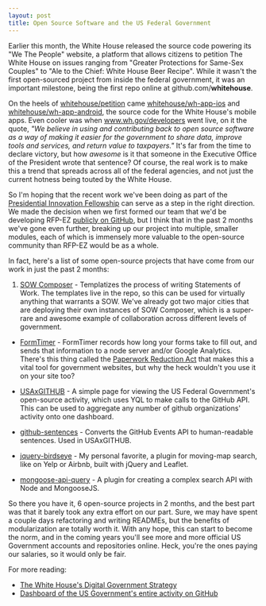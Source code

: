 ```yaml
---
layout: post
title: Open Source Software and the US Federal Government
---
```


Earlier this month, the White House released the source code powering its "We The People" website, a platform that allows citizens to petition The White House on issues ranging from "Greater Protections for Same-Sex Couples" to "Ale to the Chief: White House Beer Recipe". While it wasn't the first open-sourced project from inside the federal government, it was an important milestone, being the first repo online at github.com/**whitehouse**.

On the heels of [whitehouse/petition](https://github.com/WhiteHouse/petition) came [whitehouse/wh-app-ios](https://github.com/WhiteHouse/wh-app-ios) and [whitehouse/wh-app-android](https://github.com/WhiteHouse/wh-app-android), the source code for the White House's mobile apps. Even cooler was when www.wh.gov/developers went live, on it the quote, *"We believe in using and contributing back to open source software as a way of making it easier for the government to share data, improve tools and services, and return value to taxpayers."* It's far from the time to declare victory, but how *awesome* is it that someone in the Executive Office of the President wrote that sentence? Of course, the real work is to make this a trend that spreads across all of the federal agencies, and not just the current hotness being touted by the White House.

So I'm hoping that the recent work we've been doing as part of the [Presidential Innovation Fellowship](http://wh.gov/innovationfellows) can serve as a step in the right direction. We made the decision when we first formed our team that we'd be developing RFP-EZ [publicly on GitHub](https://github.com/presidential-innovation-fellows/rfpez), but I think that in the past 2 months we've gone even further, breaking up our project into multiple, smaller modules, each of which is immensely more valuable to the open-source community than RFP-EZ would be as a whole.

In fact, here's a list of some open-source projects that have come from our work in just the past 2 months:

1. [SOW Composer](https://github.com/presidential-innovation-fellows/sowcomposer) - Templatizes the process of writing Statements of Work. The templates live in the repo, so this can be used for virtually anything that warrants a SOW. We've already got two major cities that are deploying their own instances of SOW Composer, which is a super-rare and awesome example of collaboration across different levels of government.

- [FormTimer](https://github.com/presidential-innovation-fellows/FormTimer) - FormTimer records how long your forms take to fill out, and sends that information to a node server and/or Google Analytics. There's this thing called the [Paperwork Reduction Act](http://www.archives.gov/federal-register/laws/paperwork-reduction/) that makes this a vital tool for government websites, but why the heck wouldn't you use it on your site too?

- [USAxGITHUB](https://github.com/adamjacobbecker/USAxGITHUB) - A simple page for viewing the US Federal Government's open-source activity, which uses YQL to make calls to the GitHub API. This can be used to aggregate any number of github organizations' activity onto one dashboard.

- [github-sentences](https://github.com/adamjacobbecker/github-sentences) - Converts the GitHub Events API to human-readable sentences. Used in USAxGITHUB.

- [jquery-birdseye](https://github.com/adamjacobbecker/jquery-birdseye) - My personal favorite, a plugin for moving-map search, like on Yelp or Airbnb, built with jQuery and Leaflet.

- [mongoose-api-query](https://github.com/adamjacobbecker/mongoose-api-query) - A plugin for creating a complex search API with Node and MongooseJS.

So there you have it, 6 open-source projects in 2 months, and the best part was that it barely took any extra effort on our part. Sure, we may have spent a couple days refactoring and writing READMEs, but the benefits of modularization are totally worth it. With any hope, this can start to become the norm, and in the coming years you'll see more and more official US Government accounts and repositories online. Heck, you're the ones paying our salaries, so it would only be fair.

For more reading:

- [The White House's Digital Government Strategy](http://www.whitehouse.gov/digitalgov)
- [Dashboard of the US Government's entire activity on GitHub](http://ada.mbecker.cc/USAxGITHUB)
